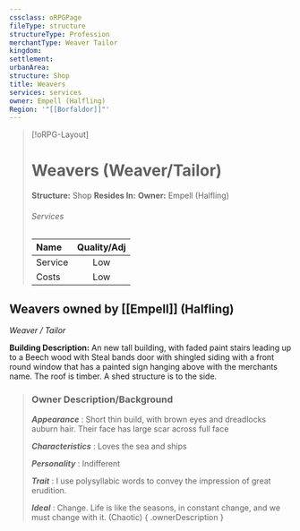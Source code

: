 ```yaml
---
cssclass: oRPGPage
fileType: structure
structureType: Profession
merchantType: Weaver Tailor
kingdom: 
settlement: 
urbanArea: 
structure: Shop
title: Weavers
services: services
owner: Empell (Halfling)
Region: '"[[Borfaldor]]"'
---
```

> [!oRPG-Layout] 
> #  Weavers  (Weaver/Tailor)
> **Structure:** Shop
> **Resides In:** 
>  **Owner:** Empell (Halfling)
> ###### Services
> |Name | Quality/Adj | 
> |:---|:---:| 
> |Service | Low |
> |Costs | Low |

##  Weavers  owned by [[Empell]] (Halfling)
*Weaver / Tailor*


**Building Description:**  An new tall building, with faded paint stairs leading up to a Beech wood with Steal bands door with shingled siding with a front round window that has a painted sign hanging above with the merchants name. The roof is timber. A shed structure is to the side.  



> ### Owner Description/Background
> ***Appearance*** : Short thin build, with brown eyes and dreadlocks auburn hair. Their face has large scar across full face 
>
> ***Characteristics*** :  Loves the sea and ships
>
> ***Personality*** :  Indifferent
>
> ***Trait*** : I use polysyllabic words to convey the impression of great erudition.
>
> ***Ideal*** : Change. Life is like the seasons, in constant change, and we must change with it. (Chaotic)
{ .ownerDescription }



